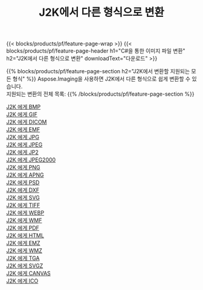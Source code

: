 ﻿---
title: J2K에서 다른 형식으로 변환 
weight: 3920
url: /ko/net/conversion/from/j2k 
lang: ko
langdirlevel: 2
locales: zh-hans,ja,it,ru,de,es,fr,nl,id,lt,pl,pt,vi,tr,ko,zh-hant,ar,hi,th,sv,cs,uk,he
description: Aspose.Imaging을 사용하면 J2K에서 다른 형식으로 쉽게 변환할 수 있습니다.
---

{{< blocks/products/pf/feature-page-wrap >}}
{{< blocks/products/pf/feature-page-header h1="C#을 통한 이미지 파일 변환" h2="J2K에서 다른 형식으로 변환" downloadText="다운로드" >}}


{{% blocks/products/pf/feature-page-section  h2="J2K에서 변환할 지원되는 모든 형식" %}}
Aspose.Imaging을 사용하면 J2K에서 다른 형식으로 쉽게 변환할 수 있습니다.
<br/>
지원되는 변환의 전체 목록:
{{% /blocks/products/pf/feature-page-section %}}
<div class="container-fluid productfamilypage bg-gray">
    <div class="convertypes bg-gray agp-content section">
        <div class="container">
		<div class="row other-converters">
		    <div class='col-md-2 other-converter remove-lp remove-rp'><a href="/imaging/ko/net/conversion/j2k-to-bmp" >J2K 에게 BMP</a></div><div class='col-md-2 other-converter remove-lp remove-rp'><a href="/imaging/ko/net/conversion/j2k-to-gif" >J2K 에게 GIF</a></div><div class='col-md-2 other-converter remove-lp remove-rp'><a href="/imaging/ko/net/conversion/j2k-to-dicom" >J2K 에게 DICOM</a></div><div class='col-md-2 other-converter remove-lp remove-rp'><a href="/imaging/ko/net/conversion/j2k-to-emf" >J2K 에게 EMF</a></div><div class='col-md-2 other-converter remove-lp remove-rp'><a href="/imaging/ko/net/conversion/j2k-to-jpg" >J2K 에게 JPG</a></div><div class='col-md-2 other-converter remove-lp remove-rp'><a href="/imaging/ko/net/conversion/j2k-to-jpeg" >J2K 에게 JPEG</a></div><div class='col-md-2 other-converter remove-lp remove-rp'><a href="/imaging/ko/net/conversion/j2k-to-jp2" >J2K 에게 JP2</a></div><div class='col-md-2 other-converter remove-lp remove-rp'><a href="/imaging/ko/net/conversion/j2k-to-jpeg2000" >J2K 에게 JPEG2000</a></div><div class='col-md-2 other-converter remove-lp remove-rp'><a href="/imaging/ko/net/conversion/j2k-to-png" >J2K 에게 PNG</a></div><div class='col-md-2 other-converter remove-lp remove-rp'><a href="/imaging/ko/net/conversion/j2k-to-apng" >J2K 에게 APNG</a></div><div class='col-md-2 other-converter remove-lp remove-rp'><a href="/imaging/ko/net/conversion/j2k-to-psd" >J2K 에게 PSD</a></div><div class='col-md-2 other-converter remove-lp remove-rp'><a href="/imaging/ko/net/conversion/j2k-to-dxf" >J2K 에게 DXF</a></div><div class='col-md-2 other-converter remove-lp remove-rp'><a href="/imaging/ko/net/conversion/j2k-to-svg" >J2K 에게 SVG</a></div><div class='col-md-2 other-converter remove-lp remove-rp'><a href="/imaging/ko/net/conversion/j2k-to-tiff" >J2K 에게 TIFF</a></div><div class='col-md-2 other-converter remove-lp remove-rp'><a href="/imaging/ko/net/conversion/j2k-to-webp" >J2K 에게 WEBP</a></div><div class='col-md-2 other-converter remove-lp remove-rp'><a href="/imaging/ko/net/conversion/j2k-to-wmf" >J2K 에게 WMF</a></div><div class='col-md-2 other-converter remove-lp remove-rp'><a href="/imaging/ko/net/conversion/j2k-to-pdf" >J2K 에게 PDF</a></div><div class='col-md-2 other-converter remove-lp remove-rp'><a href="/imaging/ko/net/conversion/j2k-to-html" >J2K 에게 HTML</a></div><div class='col-md-2 other-converter remove-lp remove-rp'><a href="/imaging/ko/net/conversion/j2k-to-emz" >J2K 에게 EMZ</a></div><div class='col-md-2 other-converter remove-lp remove-rp'><a href="/imaging/ko/net/conversion/j2k-to-wmz" >J2K 에게 WMZ</a></div><div class='col-md-2 other-converter remove-lp remove-rp'><a href="/imaging/ko/net/conversion/j2k-to-tga" >J2K 에게 TGA</a></div><div class='col-md-2 other-converter remove-lp remove-rp'><a href="/imaging/ko/net/conversion/j2k-to-svgz" >J2K 에게 SVGZ</a></div><div class='col-md-2 other-converter remove-lp remove-rp'><a href="/imaging/ko/net/conversion/j2k-to-canvas" >J2K 에게 CANVAS</a></div><div class='col-md-2 other-converter remove-lp remove-rp'><a href="/imaging/ko/net/conversion/j2k-to-ico" >J2K 에게 ICO</a></div>
                </div>
        </div>
    </div>
</div>
<br/>

